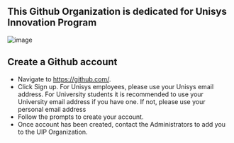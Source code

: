 ## This Github Organization is dedicated for Unisys Innovation Program
![image](https://github.com/UnisysUIP/.github/assets/100369838/e38dfac5-9fef-4948-9931-eedecc565ea2)

## Create a Github account
- Navigate to https://github.com/.
- Click Sign up.
  For Unisys employees, please use your Unisys email address.
  For University students it is recommended to use your University email address if you have one. If not, please use your personal email address
- Follow the prompts to create your account.
- Once account has been created, contact the Administrators to add you to the UIP Organization.
